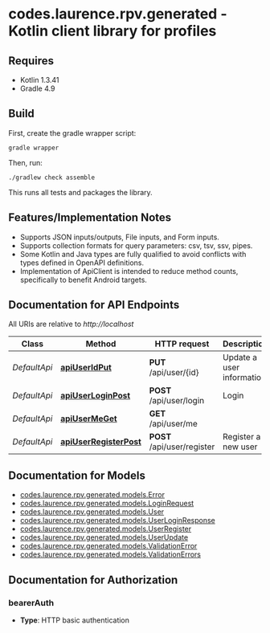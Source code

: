 # codes.laurence.rpv.generated - Kotlin client library for profiles

## Requires

* Kotlin 1.3.41
* Gradle 4.9

## Build

First, create the gradle wrapper script:

```
gradle wrapper
```

Then, run:

```
./gradlew check assemble
```

This runs all tests and packages the library.

## Features/Implementation Notes

* Supports JSON inputs/outputs, File inputs, and Form inputs.
* Supports collection formats for query parameters: csv, tsv, ssv, pipes.
* Some Kotlin and Java types are fully qualified to avoid conflicts with types defined in OpenAPI definitions.
* Implementation of ApiClient is intended to reduce method counts, specifically to benefit Android targets.

<a name="documentation-for-api-endpoints"></a>
## Documentation for API Endpoints

All URIs are relative to *http://localhost*

Class | Method | HTTP request | Description
------------ | ------------- | ------------- | -------------
*DefaultApi* | [**apiUserIdPut**](docs/DefaultApi.md#apiuseridput) | **PUT** /api/user/{id} | Update a user information
*DefaultApi* | [**apiUserLoginPost**](docs/DefaultApi.md#apiuserloginpost) | **POST** /api/user/login | Login
*DefaultApi* | [**apiUserMeGet**](docs/DefaultApi.md#apiusermeget) | **GET** /api/user/me | 
*DefaultApi* | [**apiUserRegisterPost**](docs/DefaultApi.md#apiuserregisterpost) | **POST** /api/user/register | Register a new user


<a name="documentation-for-models"></a>
## Documentation for Models

 - [codes.laurence.rpv.generated.models.Error](docs/Error.md)
 - [codes.laurence.rpv.generated.models.LoginRequest](docs/LoginRequest.md)
 - [codes.laurence.rpv.generated.models.User](docs/User.md)
 - [codes.laurence.rpv.generated.models.UserLoginResponse](docs/UserLoginResponse.md)
 - [codes.laurence.rpv.generated.models.UserRegister](docs/UserRegister.md)
 - [codes.laurence.rpv.generated.models.UserUpdate](docs/UserUpdate.md)
 - [codes.laurence.rpv.generated.models.ValidationError](docs/ValidationError.md)
 - [codes.laurence.rpv.generated.models.ValidationErrors](docs/ValidationErrors.md)


<a name="documentation-for-authorization"></a>
## Documentation for Authorization

<a name="bearerAuth"></a>
### bearerAuth

- **Type**: HTTP basic authentication

